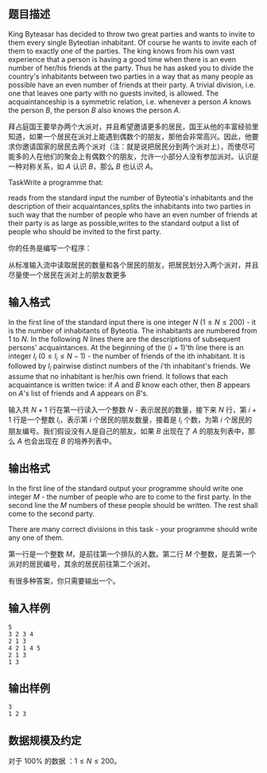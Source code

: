 ## 题目描述

King Byteasar has decided to throw two great parties and wants to invite to them every single Byteotian inhabitant. Of course he wants to invite each of them to exactly one of the parties. The king knows from his own vast experience that a person is having a good time when there is an even number of her/his friends at the party. Thus he has asked you to divide the country's inhabitants between two parties in a way that as many people as possible have an even number of friends at their party. A trivial division, i.e. one that leaves one party with no guests invited, is allowed. The acquaintanceship is a symmetric relation, i.e. whenever a person $A$ knows the person $B$, the person $B$ also knows the person $A$.

拜占庭国王要举办两个大派对，并且希望邀请更多的居民，国王从他的丰富经验里知道，如果一个居民在派对上能遇到偶数个的朋友，那他会非常高兴。因此，他要求你邀请国家的居民去两个派对（注：就是说把居民分到两个派对上），而使尽可能多的人在他们的聚会上有偶数个的朋友，允许一小部分人没有参加派对。认识是一种对称关系，如 $A$ 认识 $B$，那么 $B$ 也认识 $A$。

TaskWrite a programme that:

reads from the standard input the number of Byteotia's inhabitants and the description of their acquaintances,splits the inhabitants into two parties in such way that the number of people who have an even number of friends at their party is as large as possible,writes to the standard output a list of people who should be invited to the first party.

你的任务是编写一个程序：

从标准输入流中读取居民的数量和各个居民的朋友，把居民划分入两个派对，并且尽量使一个居民在派对上的朋友数更多

## 输入格式

In the first line of the standard input there is one integer $N$ ($1\le N\le 200$) - it is the number of inhabitants of Byteotia. The inhabitants are numbered from $1$ to $N$. In the following $N$ lines there are the descriptions of subsequent persons' acquaintances. At the beginning of the $(i+1)$'th line there is an integer $l_i$ ($0\le l_i\le N-1$) - the number of friends of the ith inhabitant. It is followed by $l_i$ pairwise distinct numbers of the $i$'th inhabitant's friends. We assume that no inhabitant is her/his own friend. It follows that each acquaintance is written twice: if $A$ and $B$ know each other, then $B$ appears on $A$'s list of friends and $A$ appears on $B$'s.

输入共 $N+1$ 行在第一行读入一个整数 $N$ - 表示居民的数量，接下来 $N$ 行，第 $i+1$ 行是一个整数 $l_i$，表示第 $i$ 个居民的朋友数量，接着是 $l_i$ 个数，为第 $i$ 个居民的朋友编号。我们假设没有人是自己的朋友。如果 $B$ 出现在了 $A$ 的朋友列表中，那么 $A$ 也会出现在 $B$ 的培养列表中。

## 输出格式

In the first line of the standard output your programme should write one integer $M$ - the number of people who are to come to the first party. In the second line the $M$ numbers of these people should be written. The rest shall come to the second party.

There are many correct divisions in this task - your programme should write any one of them.

第一行是一个整数 $M$，是前往第一个排队的人数。第二行 $M$ 个整数，是去第一个派对的居民编号，其余的居民前往第二个派对。

有很多种答案，你只需要输出一个。

## 输入样例
```plain
5
3 2 3 4
2 1 3
4 2 1 4 5
2 1 3
1 3
```

## 输出样例
```plain
3
1 2 3
```

## 数据规模及约定

对于  $100 \%$ 的数据 ：$1\le N\le 200$。
